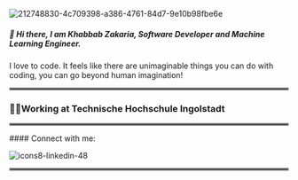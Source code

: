 ![212748830-4c709398-a386-4761-84d7-9e10b98fbe6e](https://github.com/KhabbabZakaria/KhabbabZakaria/assets/46716277/d749e355-208b-4c27-b61b-00af4a9c4677)
##### 👋 Hi there, I am Khabbab Zakaria, Software Developer and Machine Learning Engineer.
I love to code. It feels like there are unimaginable things you can do with coding, you can go beyond human imagination!
<hr style="border:2px solid gray">

### 🧑‍💻Working at Technische Hochschule Ingolstadt 

<hr style="border:2px solid gray">
#### Connect with me:

![icons8-linkedin-48]([https://github.com/KhabbabZakaria/KhabbabZakaria/assets/46716277/1519df99-2cf8-475d-aef5-6a7382119874](https://www.linkedin.com/in/khabbabzakaria/)https://www.linkedin.com/in/khabbabzakaria/)

<hr style="border:2px solid gray">

